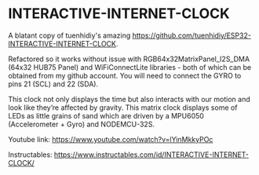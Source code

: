 # INTERACTIVE-INTERNET-CLOCK

A blatant copy of tuenhidiy's amazing https://github.com/tuenhidiy/ESP32-INTERACTIVE-INTERNET-CLOCK.

Refactored so it works without issue with RGB64x32MatrixPanel_I2S_DMA (64x32 HUB75 Panel) and WiFiConnectLite libraries - both of which can be obtained from my github account. You will need to connect the GYRO to pins 21 (SCL) and 22 (SDA).

This clock not only displays the time but also interacts with our motion and look like they’re affected by gravity. This matrix clock displays some of LEDs as little grains of sand which are driven by a MPU6050 (Accelerometer + Gyro) and NODEMCU-32S.

Youtube link: https://www.youtube.com/watch?v=lYinMkkyPOc

Instructables: https://www.instructables.com/id/INTERACTIVE-INTERNET-CLOCK/


